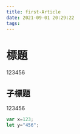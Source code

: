 ```yaml
---
title: first-Article
date: 2021-09-01 20:29:22
tags:
---
```


# 標題

123456

## 子標題

123456

``` js
var x=123;
let y="456";
```
